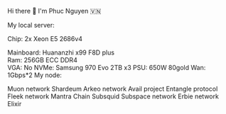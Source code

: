 Hi there 👋 I'm Phuc Nguyen 🇻🇳        
                                                            
My local server:                   
           
Chip: 2x Xeon E5 2686v4         
 
Mainboard: Huananzhi x99 F8D plus   
Ram: 256GB ECC DDR4  
VGA: No
NVMe: Samsung 970 Evo 2TB x3
PSU: 650W 80gold
Wan: 1Gbps*2
My node:

Muon network
Shardeum
Arkeo network
Avail project
Entangle protocol
Fleek network
Mantra Chain
Subsquid
Subspace network
Erbie network
Elixir
 
